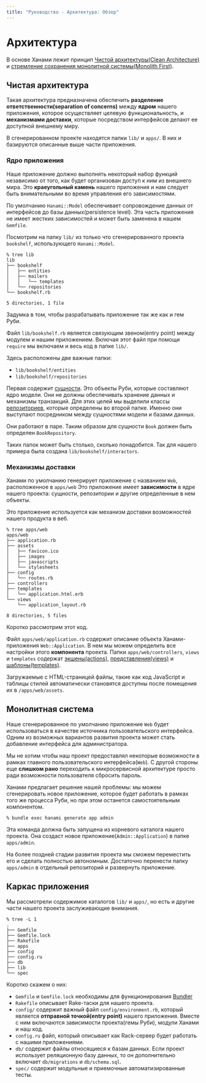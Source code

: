 ```yaml
---
title: "Руководство - Архитектура: Обзор"
---
```


# Архитектура

В основе Ханами лежит принцип [Чистой архитектуры(Clean Architecture)](https://blog.8thlight.com/uncle-bob/2012/08/13/the-clean-architecture.html) и [стремление сохранения монолитной системы(Monolith First)](http://martinfowler.com/bliki/MonolithFirst.html).

## Чистая архитектура

Такая архитектура предназначена обеспечить **разделение ответственности(separation of concerns)** между **ядром** нашего приложения, которое осуществляет целевую функциональность, и **механизмами доставки**, которые посредством интерфейсов делают ее доступной внешнему миру.

В сгенерированном проекте находятся папки `lib/` и `apps/`. В них и базируются описанные выше части приложения.

### Ядро приложения

Наше приложение должно выполнять некоторый набор функций независимо от того, как будет организован доступ к ним из внешнего мира.
Это **краеугольный камень** нашего приложения и нам следует быть внимательными во время управления его зависимостями.

По умолчанию `Hanami::Model` обеспечивает сопровождение данных от интерфейсов до базы данных(persistence level). Эта часть приложения не имеет жестких зависимостей и может быть заменена в нашем `Gemfile`.

Посмотрим на папку `lib/` из только что сгенерированного проекта `bookshelf`, использующего `Hanami::Model`.

```shell
% tree lib
lib
├── bookshelf
│   ├── entities
│   ├── mailers
│   │   └── templates
│   └── repositories
└── bookshelf.rb

5 directories, 1 file
```
Задумка в том, чтобы разрабатывать приложение так же как и гем Руби.

Файл `lib/bookshelf.rb` является связующим звеном(entry point) между модулем и нашим приложением. Включая этот файл при помощи `require` мы включаем и весь код в папке `lib/`.

Здесь расположены две важные папки:

  * `lib/bookshelf/entities`
  * `lib/bookshelf/repositories`

Первая содержит [сущности](/guides/models/entities).
Это объекты Руби, которые составляют ядро модели. Они не должны обеспечивать хранение данных и механизмы транзакций.
Для этих целей мы выделили классы [репозиториев](/guides/models/repositories), которые определены во второй папке. Именно они выступают посредником между сущностями модели и базами данных.

Они работают в паре. Таким образом для сущности `Book` должен быть определен `BookRepository`.

Таких папок может быть столько, сколько понадобится. Так для нашего примера была создана  `lib/bookshelf/interactors`.

### Механизмы доставки

Ханами по умолчанию генерирует приложение с названием `Web`, расположенное в `apps/web`
Это приложение имеет **зависимости** в ядре нашего проекта: сущности, репозитории и другие определенные в нем объекты.

Это приложение используется как механизм доставки возможностей нашего продукта в веб.

```shell
% tree apps/web
apps/web
├── application.rb
├── assets
│   ├── favicon.ico
│   ├── images
│   ├── javascripts
│   └── stylesheets
├── config
│   └── routes.rb
├── controllers
├── templates
│   └── application.html.erb
└── views
    └── application_layout.rb

8 directories, 5 files
```

Коротко рассмотрим этот код.

Файл `apps/web/application.rb` содержит описание объекта Ханами-приложения `Web::Application`. В нем мы можем определить все настройки этого **компонента** проекта.
Папки `apps/web/controllers`, `views` и `templates` содержат [экшены(actions)](/guides/actions/overview), [представления(views)](/guides/views/overview) и [шаблоны(templates)](/guides/views/templates).

Загружаемые с HTML-страницей файлы, такие как код JavaScript и таблицы стилей автоматически становятся доступны после помещения их в `/apps/web/assets`.

## Монолитная система

Наше сгенерированное по умолчанию приложение `Web` будет использоваться в качестве источника пользовательского интерфейса.
Одним из возможных вариантов развития проекта может стать добавление интерфейса для администратора.

Мы не хотим чтобы наш проект предоставлял некоторые возможности в рамках главного пользовательского интерфейса(`Web`).
С другой стороны еще **слишком рано** переходить к микросервисной архитектуре просто ради возможности пользователя сбросить пароль.

Ханами предлагает решение нашей проблемы: мы можем сгенерировать новое приложение, которое будет работать в рамках того же процесса Руби, но при этом останется самостоятельным компонентом.

```shell
% bundle exec hanami generate app admin
```
Эта команда должна быть запущена из корневого каталога нашего проекта. Она создаст новое приложение(`Admin::Application`) в папке `apps/admin`.

На более поздней стадии развития проекта мы сможем переместить его и сделать полностью автономным.
Достаточно перенести папку `apps/admin` в отдельный репозиторий и развернуть приложение.

## Каркас приложения

Мы рассмотрели содержимое каталогов `lib/` и `apps/`, но есть и другие части нашего проекта заслуживающие внимания.

```shell
% tree -L 1
.
├── Gemfile
├── Gemfile.lock
├── Rakefile
├── apps
├── config
├── config.ru
├── db
├── lib
└── spec
```

Коротко скажем о них:

  * `Gemfile` и `Gemfile.lock` необходимы для функционирования [Bundler](http://bundler.io)
  * `Rakefile` описывает Rake-таски для нашего проекта.
  * `config/` содержит важный файл `config/environment.rb`, который является **отправной точкой(entry point)** нашего приложения. Вместе с ним включаются зависимости проекта(гемы Руби), модули Ханами и наш код.
  * `config.ru` файл, который описывает как Rack-сервер будет работать с нашими приложениями.
  * `db/` содержит файлы относящиеся к базам данных. Если проект использует реляционную базу данных, то он дополнительно включает `db/migrations` и `db/schema.sql`.
  * `spec/` содержит модульные и приемочные автоматизированные тесты.
